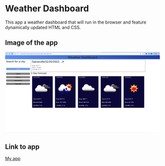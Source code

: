 # Weather Dashboard

This app a weather dashboard that will run in the browser and feature dynamically updated HTML and CSS.

## Image of the app
![A user can click on a saved city and get the current weather and 5 day forecast](./Assets/images/screenshot.png)

## Link to app

[My app](https://yeagermeister.github.io/weather_dashboard/)


